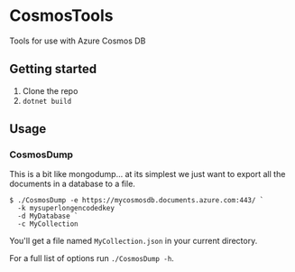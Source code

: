 # CosmosTools
Tools for use with Azure Cosmos DB

## Getting started
1. Clone the repo
1. `dotnet build`

## Usage

### CosmosDump

This is a bit like mongodump... at its simplest we just want to export all the documents in a database to a file.

    $ ./CosmosDump -e https://mycosmosdb.documents.azure.com:443/ `
      -k mysuperlongencodedkey `
      -d MyDatabase `
      -c MyCollection

You'll get a file named `MyCollection.json` in your current directory.

For a full list of options run `./CosmosDump -h`.
